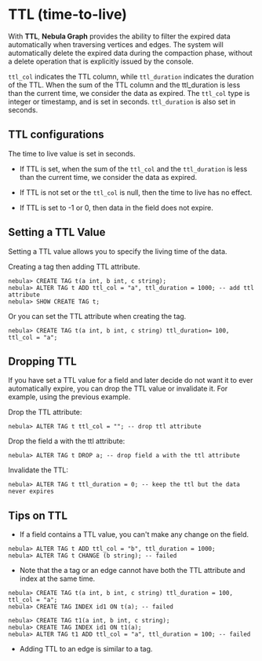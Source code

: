 # TTL (time-to-live)

With **TTL**, **Nebula Graph** provides the ability to filter the expired data automatically when traversing vertices and edges. The system will automatically delete the expired data during the compaction phase, without a delete operation that is explicitly issued by the console.

`ttl_col` indicates the TTL column, while `ttl_duration` indicates the duration of the TTL. When the sum of the TTL column and the ttl_duration is less than the current time, we consider the data as expired. The `ttl_col` type is integer or timestamp, and is set in seconds. `ttl_duration` is also set in seconds.

## TTL configurations

The time to live value is set in seconds.

- If TTL is set, when the sum of the `ttl_col` and the `ttl_duration` is less than the current time, we consider the data as expired.

- If TTL is not set or the `ttl_col` is null, then the time to live has no effect.

- If TTL is set to -1 or 0, then data in the field does not expire.

## Setting a TTL Value

Setting a TTL value allows you to specify the living time of the data.

Creating a tag then adding TTL attribute.

```ngql
nebula> CREATE TAG t(a int, b int, c string);
nebula> ALTER TAG t ADD ttl_col = "a", ttl_duration = 1000; -- add ttl attribute
nebula> SHOW CREATE TAG t;
```

Or you can set the TTL attribute when creating the tag.

```ngql
nebula> CREATE TAG t(a int, b int, c string) ttl_duration= 100, ttl_col = "a";
```

## Dropping TTL

If you have set a TTL value for a field and later decide do not want it to ever automatically expire, you can drop the TTL value or invalidate it. For example, using the previous example.

Drop the TTL attribute:

```ngql
nebula> ALTER TAG t ttl_col = ""; -- drop ttl attribute
```

Drop the field a with the ttl attribute:

```ngql
nebula> ALTER TAG t DROP a; -- drop field a with the ttl attribute
```

Invalidate the TTL:

```ngql
nebula> ALTER TAG t ttl_duration = 0; -- keep the ttl but the data never expires
```

## Tips on TTL

- If a field contains a TTL value, you can't make any change on the field.

``` ngql
nebula> ALTER TAG t ADD ttl_col = "b", ttl_duration = 1000;
nebula> ALTER TAG t CHANGE (b string); -- failed
```

- Note that the a tag or an edge cannot have both the TTL attribute and index at the same time.

``` ngql
nebula> CREATE TAG t(a int, b int, c string) ttl_duration = 100, ttl_col = "a";
nebula> CREATE TAG INDEX id1 ON t(a); -- failed
```

```ngql
nebula> CREATE TAG t1(a int, b int, c string);
nebula> CREATE TAG INDEX id1 ON t1(a);
nebula> ALTER TAG t1 ADD ttl_col = "a", ttl_duration = 100; -- failed
```

- Adding TTL to an edge is similar to a tag.
